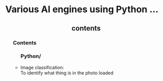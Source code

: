 <h1>Various AI engines using Python ...</h1>
<h2 style="text-align:center;">contents</h2>
<ul>
  <h3 href="#" >Contents</h3>
  <ul>
    <h3 href="#" >Python/</h3>
    <li>
      Image classification:
      <div>
        To identify what thing is in the photo loaded
      </div>
    </li>
  </ul>
</li>
